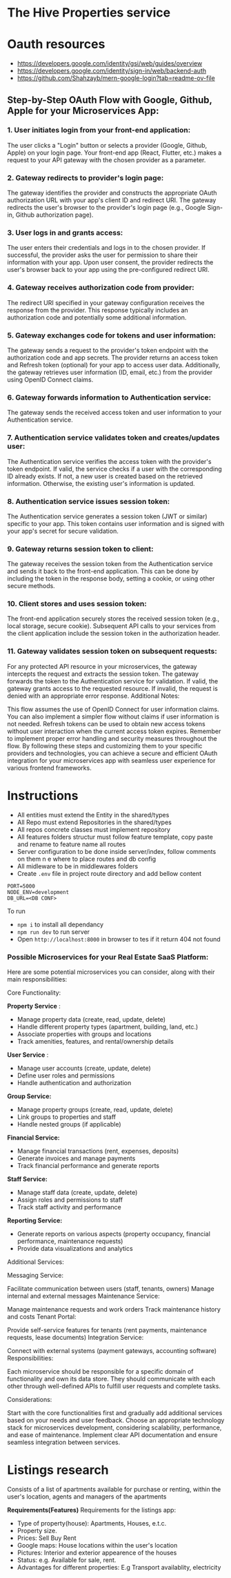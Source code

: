 # The Hive Properties service

# Oauth resources

- https://developers.google.com/identity/gsi/web/guides/overview
- https://developers.google.com/identity/sign-in/web/backend-auth
- https://github.com/Shahzayb/mern-google-login?tab=readme-ov-file

## Step-by-Step OAuth Flow with Google, Github, Apple for your Microservices App:

### 1. User initiates login from your front-end application:

The user clicks a "Login" button or selects a provider (Google, Github, Apple) on your login page.
Your front-end app (React, Flutter, etc.) makes a request to your API gateway with the chosen provider as a parameter.
### 2. Gateway redirects to provider's login page:

The gateway identifies the provider and constructs the appropriate OAuth authorization URL with your app's client ID and redirect URI.
The gateway redirects the user's browser to the provider's login page (e.g., Google Sign-in, Github authorization page).
### 3. User logs in and grants access:

The user enters their credentials and logs in to the chosen provider.
If successful, the provider asks the user for permission to share their information with your app.
Upon user consent, the provider redirects the user's browser back to your app using the pre-configured redirect URI.
### 4. Gateway receives authorization code from provider:

The redirect URI specified in your gateway configuration receives the response from the provider.
This response typically includes an authorization code and potentially some additional information.
### 5. Gateway exchanges code for tokens and user information:

The gateway sends a request to the provider's token endpoint with the authorization code and app secrets.
The provider returns an access token and Refresh token (optional) for your app to access user data.
Additionally, the gateway retrieves user information (ID, email, etc.) from the provider using OpenID Connect claims.
### 6. Gateway forwards information to Authentication service:

The gateway sends the received access token and user information to your Authentication service.
### 7. Authentication service validates token and creates/updates user:

The Authentication service verifies the access token with the provider's token endpoint.
If valid, the service checks if a user with the corresponding ID already exists.
If not, a new user is created based on the retrieved information.
Otherwise, the existing user's information is updated.
### 8. Authentication service issues session token:

The Authentication service generates a session token (JWT or similar) specific to your app.
This token contains user information and is signed with your app's secret for secure validation.
### 9. Gateway returns session token to client:

The gateway receives the session token from the Authentication service and sends it back to the front-end application.
This can be done by including the token in the response body, setting a cookie, or using other secure methods.
### 10. Client stores and uses session token:

The front-end application securely stores the received session token (e.g., local storage, secure cookie).
Subsequent API calls to your services from the client application include the session token in the authorization header.
### 11. Gateway validates session token on subsequent requests:

For any protected API resource in your microservices, the gateway intercepts the request and extracts the session token.
The gateway forwards the token to the Authentication service for validation.
If valid, the gateway grants access to the requested resource.
If invalid, the request is denied with an appropriate error response.
Additional Notes:

This flow assumes the use of OpenID Connect for user information claims. You can also implement a simpler flow without claims if user information is not needed.
Refresh tokens can be used to obtain new access tokens without user interaction when the current access token expires.
Remember to implement proper error handling and security measures throughout the flow.
By following these steps and customizing them to your specific providers and technologies, you can achieve a secure and efficient OAuth integration for your microservices app with seamless user experience for various frontend frameworks.

# Instructions

- All entities must extend the Entity in the shared/types
- All Repo must extend Repositories in the shared/types
- All repos concrete classes must implement repository
- All features folders structur must follow feature template, copy paste and rename to feature name
  all routes
- Server configuration to be done inside server/index, follow comments on them n e where to place routes and db config
- All midleware to be in middlewares folders
- Create `.env` file in project route directory and add bellow content

```
PORT=5000
NODE_ENV=development
DB_URL=<DB CONF>
```

To run

- `npm i` to install all dependancy
- `npm run dev` to run server
- Open `http://localhost:8000` in browser to tes if it return 404 not found

### Possible Microservices for your Real Estate SaaS Platform:

Here are some potential microservices you can consider, along with their main responsibilities:

Core Functionality:

**Property Service** :

- Manage property data (create, read, update, delete)
- Handle different property types (apartment, building, land, etc.)
- Associate properties with groups and locations
- Track amenities, features, and rental/ownership details

**User Service** :

- Manage user accounts (create, update, delete)
- Define user roles and permissions
- Handle authentication and authorization

**Group Service:**

- Manage property groups (create, read, update, delete)
- Link groups to properties and staff
- Handle nested groups (if applicable)

**Financial Service:**

- Manage financial transactions (rent, expenses, deposits)
- Generate invoices and manage payments
- Track financial performance and generate reports

**Staff Service:**

- Manage staff data (create, update, delete)
- Assign roles and permissions to staff
- Track staff activity and performance

**Reporting Service:**

- Generate reports on various aspects (property occupancy, financial performance, maintenance requests)
- Provide data visualizations and analytics

Additional Services:

Messaging Service:

Facilitate communication between users (staff, tenants, owners)
Manage internal and external messages
Maintenance Service:

Manage maintenance requests and work orders
Track maintenance history and costs
Tenant Portal:

Provide self-service features for tenants (rent payments, maintenance requests, lease documents)
Integration Service:

Connect with external systems (payment gateways, accounting software)
Responsibilities:

Each microservice should be responsible for a specific domain of functionality and own its data store. They should communicate with each other through well-defined APIs to fulfill user requests and complete tasks.

Considerations:

Start with the core functionalities first and gradually add additional services based on your needs and user feedback.
Choose an appropriate technology stack for microservices development, considering scalability, performance, and ease of maintenance.
Implement clear API documentation and ensure seamless integration between services.

# Listings research

Consists of a list of apartments available for purchase or renting, within the user's location, agents and managers of the apartments

**Requirements(Features)**
Requirements for the listings app:

- Type of property(house): Apartments, Houses, e.t.c.
- Property size.
- Prices:
  Sell
  Buy
  Rent
- Google maps: House locations within the user's location
- Pictures: Interior and exterior appearence of the houses
- Status: e.g. Available for sale, rent.
- Advantages for different properties: E.g Transport availablity, electricity
